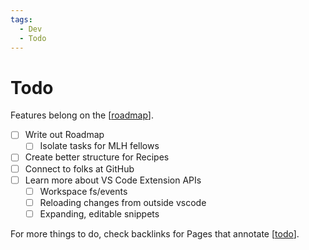 ```yaml
---
tags:
  - Dev
  - Todo
---
```


# Todo

Features belong on the [[roadmap]].

- [ ] Write out Roadmap
  - [ ] Isolate tasks for MLH fellows
- [ ] Create better structure for Recipes
- [ ] Connect to folks at GitHub
- [ ] Learn more about VS Code Extension APIs
  - [ ] Workspace fs/events
  - [ ] Reloading changes from outside vscode
  - [ ] Expanding, editable snippets

For more things to do, check backlinks for Pages that annotate [[todo]].

[//begin]: # "Autogenerated link references for markdown compatibility"
[roadmap]: roadmap.md "Roadmap"
[todo]: todo.md "Todo"
[//end]: # "Autogenerated link references"
